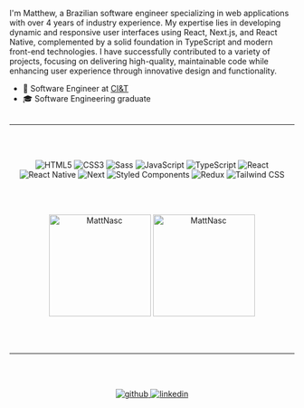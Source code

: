 I'm Matthew, a Brazilian software engineer specializing in web applications with over 4 years of industry experience. My expertise lies in developing dynamic and responsive user interfaces using React, Next.js, and React Native, complemented by a solid foundation in TypeScript and modern front-end technologies. I have successfully contributed to a variety of projects, focusing on delivering high-quality, maintainable code while enhancing user experience through innovative design and functionality.

- 💼 Software Engineer at <a href="https://ciandt.com/br/pt-br/home">CI&T</a>
- 🎓 Software Engineering graduate
<br><br>
---
<br><br>
<div align="center">
  
![HTML5](https://img.shields.io/badge/HTML5-E34F26?style=for-the-badge&logo=html5&logoColor=white)
![CSS3](https://img.shields.io/badge/CSS3-1572B6?style=for-the-badge&logo=css3&logoColor=white)
![Sass](https://img.shields.io/badge/Sass-000?style=for-the-badge&logo=sass)
![JavaScript](https://img.shields.io/badge/JavaScript-F7DF1E?style=for-the-badge&logo=javascript&logoColor=black)
![TypeScript](https://img.shields.io/badge/TypeScript-007ACC?style=for-the-badge&logo=typescript&logoColor=white)
![React](https://img.shields.io/badge/React-20232A?style=for-the-badge&logo=react&logoColor=61DAFB)
![React Native](https://img.shields.io/badge/React_Native-20232A?style=for-the-badge&logo=react&logoColor=61DAFB)
![Next](https://img.shields.io/badge/Next-black?style=for-the-badge&logo=next.js&logoColor=white)
![Styled Components](https://img.shields.io/badge/styled--components-DB7093?style=for-the-badge&logo=styled-components&logoColor=white)
![Redux](https://img.shields.io/badge/redux-%23593d88.svg?style=for-the-badge&logo=redux&logoColor=white)
![Tailwind CSS](https://img.shields.io/badge/tailwindcss-%2338B2AC.svg?style=for-the-badge&logo=tailwind-css&logoColor=white)

</div>

<br><br>

<div align="center">
  <img height="180em" src="https://github-readme-stats.vercel.app/api?username=MattNasc&title_color=FFFFFF&bg_color=27272a&text_color=d1d5db&icon_color=FFFFFF&border_color=3f3f46&show_icons=true&locale=en" alt="MattNasc" />
  <img height="180em" src="https://github-readme-stats.vercel.app/api/top-langs?username=MattNasc&title_color=FFFFFF&bg_color=27272a&text_color=d1d5db&icon_color=FFFFFF&border_color=3f3f46&show_icons=true&locale=en&layout=compact" alt="MattNasc" />
</div>

<br><br>

---
<br><br>
<div align="center">
<a href="[https://github.com/MattNasc](https://github.com/xMattRx)" target="_blank">
<img src=https://img.shields.io/badge/github-%2324292e.svg?&style=for-the-badge&logo=github&logoColor=white alt=github style="margin-bottom: 5px;" />
</a>
<a href="https://www.linkedin.com/in/matthew-romie/" target="_blank">
<img src=https://img.shields.io/badge/linkedin-%231E77B5.svg?&style=for-the-badge&logo=linkedin&logoColor=white alt=linkedin style="margin-bottom: 5px;" />
</a>
</div>
